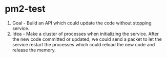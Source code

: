 # pm2-test
1. Goal - Build an API which could update the code without stopping service.
2. Idea - Make a cluster of processes when initializing the service. After the new code committed or updated, we could send a packet to let the service restart the processes which could reload the new code and release the memory.
